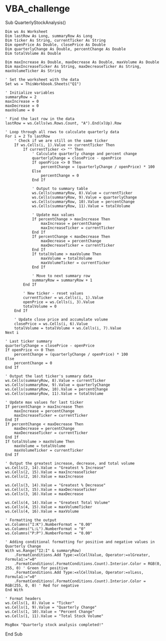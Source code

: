# VBA_challenge
Sub QuarterlyStockAnalysis()

    Dim ws As Worksheet
    Dim lastRow As Long, summaryRow As Long
    Dim ticker As String, currentTicker As String
    Dim openPrice As Double, closePrice As Double
    Dim quarterlyChange As Double, percentChange As Double
    Dim totalVolume As Double
    
    Dim maxIncrease As Double, maxDecrease As Double, maxVolume As Double
    Dim maxIncreaseTicker As String, maxDecreaseTicker As String, maxVolumeTicker As String

    ' Set the worksheet with the data
    Set ws = ThisWorkbook.Sheets("Q1")
    
    ' Initialize variables
    summaryRow = 2
    maxIncrease = 0
    maxDecrease = 0
    maxVolume = 0

    ' Find the last row in the data
    lastRow = ws.Cells(ws.Rows.Count, "A").End(xlUp).Row
    
    ' Loop through all rows to calculate quarterly data
    For i = 2 To lastRow
        ' Check if we are still on the same ticker
        If ws.Cells(i, 1).Value <> currentTicker Then
            If currentTicker <> "" Then
                ' Calculate quarterly change and percent change
                quarterlyChange = closePrice - openPrice
                If openPrice <> 0 Then
                    percentChange = (quarterlyChange / openPrice) * 100
                Else
                    percentChange = 0
                End If
                
                ' Output to summary table
                ws.Cells(summaryRow, 8).Value = currentTicker
                ws.Cells(summaryRow, 9).Value = quarterlyChange
                ws.Cells(summaryRow, 10).Value = percentChange
                ws.Cells(summaryRow, 11).Value = totalVolume
                
                ' Update max values
                If percentChange > maxIncrease Then
                    maxIncrease = percentChange
                    maxIncreaseTicker = currentTicker
                End If
                If percentChange < maxDecrease Then
                    maxDecrease = percentChange
                    maxDecreaseTicker = currentTicker
                End If
                If totalVolume > maxVolume Then
                    maxVolume = totalVolume
                    maxVolumeTicker = currentTicker
                End If
                
                ' Move to next summary row
                summaryRow = summaryRow + 1
            End If
            
            ' New ticker - reset values
            currentTicker = ws.Cells(i, 1).Value
            openPrice = ws.Cells(i, 3).Value
            totalVolume = 0
        End If
        
        ' Update close price and accumulate volume
        closePrice = ws.Cells(i, 6).Value
        totalVolume = totalVolume + ws.Cells(i, 7).Value
    Next i
    
    ' Last ticker summary
    quarterlyChange = closePrice - openPrice
    If openPrice <> 0 Then
        percentChange = (quarterlyChange / openPrice) * 100
    Else
        percentChange = 0
    End If

    ' Output the last ticker's summary data
    ws.Cells(summaryRow, 8).Value = currentTicker
    ws.Cells(summaryRow, 9).Value = quarterlyChange
    ws.Cells(summaryRow, 10).Value = percentChange
    ws.Cells(summaryRow, 11).Value = totalVolume

    ' Update max values for last ticker
    If percentChange > maxIncrease Then
        maxIncrease = percentChange
        maxIncreaseTicker = currentTicker
    End If
    If percentChange < maxDecrease Then
        maxDecrease = percentChange
        maxDecreaseTicker = currentTicker
    End If
    If totalVolume > maxVolume Then
        maxVolume = totalVolume
        maxVolumeTicker = currentTicker
    End If

    ' Output the greatest increase, decrease, and total volume
    ws.Cells(2, 14).Value = "Greatest % Increase"
    ws.Cells(2, 15).Value = maxIncreaseTicker
    ws.Cells(2, 16).Value = maxIncrease

    ws.Cells(3, 14).Value = "Greatest % Decrease"
    ws.Cells(3, 15).Value = maxDecreaseTicker
    ws.Cells(3, 16).Value = maxDecrease

    ws.Cells(4, 14).Value = "Greatest Total Volume"
    ws.Cells(4, 15).Value = maxVolumeTicker
    ws.Cells(4, 16).Value = maxVolume

    ' Formatting the output
    ws.Columns("I:K").NumberFormat = "0.00"
    ws.Columns("L:L").NumberFormat = "0"
    ws.Columns("P:P").NumberFormat = "0.00"
    
    ' Adding conditional formatting for positive and negative values in Quarterly Change
    With ws.Range("I2:I" & summaryRow)
        .FormatConditions.Add Type:=xlCellValue, Operator:=xlGreater, Formula1:="=0"
        .FormatConditions(.FormatConditions.Count).Interior.Color = RGB(0, 255, 0) ' Green for positive
        .FormatConditions.Add Type:=xlCellValue, Operator:=xlLess, Formula1:="=0"
        .FormatConditions(.FormatConditions.Count).Interior.Color = RGB(255, 0, 0) ' Red for negative
    End With

    ' Format headers
    ws.Cells(1, 8).Value = "Ticker"
    ws.Cells(1, 9).Value = "Quarterly Change"
    ws.Cells(1, 10).Value = "Percent Change"
    ws.Cells(1, 11).Value = "Total Stock Volume"

    MsgBox "Quarterly stock analysis completed!"

End Sub
